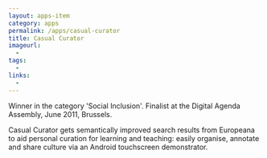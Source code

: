```yaml
---
layout: apps-item
category: apps
permalink: /apps/casual-curator
title: Casual Curator
imageurl:
  - 
tags:
  - 
links:
  - 
---
```


Winner in the category 'Social Inclusion'. Finalist at the Digital Agenda Assembly, June 2011, Brussels.

Casual Curator gets semantically improved search results from Europeana to aid personal curation for learning and teaching: easily organise, annotate and share culture via an Android touchscreen demonstrator. 
